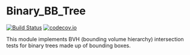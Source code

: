 # Binary_BB_Tree

[![Build Status](https://travis-ci.com/ryanelandt/Binary_BB_Trees.jl.svg?branch=master)](https://travis-ci.com/ryanelandt/Binary_BB_Trees.jl)
[![codecov.io](https://codecov.io/github/ryanelandt/BBinary_BB_Trees.jl/coverage.svg?branch=master)](https://codecov.io/github/ryanelandt/BBinary_BB_Trees.jl?branch=master)

This module implements BVH (bounding volume hierarchy) intersection tests for binary trees made up of bounding boxes.
